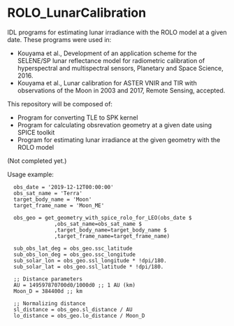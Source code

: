 # ROLO_LunarCalibration
IDL programs for estimating lunar irradiance with the ROLO model at a given date. These programs were used in:
- Kouyama et al., Development of an application scheme for the SELENE/SP lunar reflectance model for radiometric calibration of hyperspectral and multispectral sensors, Planetary and Space Science, 2016.
- Kouyama et al., Lunar calibration for ASTER VNIR and TIR with observations of the Moon in 2003 and 2017, Remote Sensing, accepted.

This repository will be composed of:
- Program for converting TLE to SPK kernel
- Program for calculating obsrevation geometry at a given date using SPICE toolkit
- Program for estimating lunar irradiance at the given geometry with the ROLO model

(Not completed yet.)

Usage example:
```
  obs_date = '2019-12-12T00:00:00'
  obs_sat_name = 'Terra'
  target_body_name = 'Moon'
  target_frame_name = 'Moon_ME'

  obs_geo = get_geometry_with_spice_rolo_for_LEO(obs_date $
               ,obs_sat_name=obs_sat_name $
               ,target_body_name=target_body_name $
               ,target_frame_name=target_frame_name)

  sub_obs_lat_deg = obs_geo.ssc_latitude
  sub_obs_lon_deg = obs_geo.ssc_longitude
  sub_solar_lon = obs_geo.ssl_longitude * !dpi/180.
  sub_solar_lat = obs_geo.ssl_latitude * !dpi/180.

  ;; Distance parameters
  AU = 149597870700d0/1000d0 ;; 1 AU (km)
  Moon_D = 384400d ;; km

  ;; Normalizing distance
  sl_distance = obs_geo.sl_distance / AU
  lo_distance = obs_geo.lo_distance / Moon_D
```
